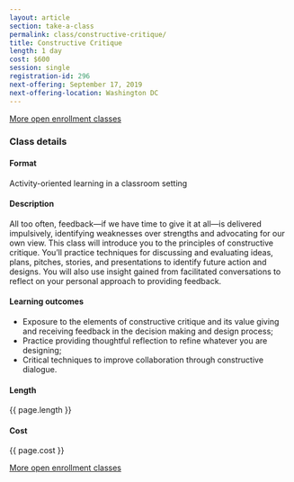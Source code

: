 ```yaml
---
layout: article
section: take-a-class
permalink: class/constructive-critique/
title: Constructive Critique
length: 1 day
cost: $600
session: single
registration-id: 296
next-offering: September 17, 2019
next-offering-location: Washington DC
---
```


[More open enrollment classes](../../take-a-class/open-enrollment-classes/)

### Class details

#### Format

Activity-oriented learning in a classroom setting

#### Description

All too often, feedback—if we have time to give it at all—is delivered impulsively, identifying weaknesses over strengths and advocating for our own view. This class will introduce
you to the principles of constructive critique. You’ll practice techniques for discussing and evaluating ideas, plans, pitches, stories, and presentations to identify future action and designs. You will also use insight gained from facilitated conversations to reflect on your personal approach to providing feedback.

#### Learning outcomes

* Exposure to the elements of constructive critique and its value giving and receiving feedback in the decision making and design process;
* Practice providing thoughtful reflection to refine whatever you are designing;
* Critical techniques to improve collaboration through constructive dialogue.

#### Length

{{ page.length }}

#### Cost

{{ page.cost }}

[More open enrollment classes](../../take-a-class/open-enrollment-classes/)

